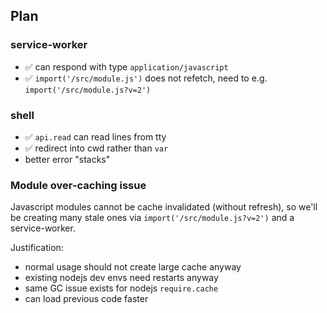 ## Plan

### service-worker
- ✅ can respond with type `application/javascript`
- ✅ `import('/src/module.js')` does not refetch,
  need to e.g. `import('/src/module.js?v=2')`

### shell
- ✅ `api.read` can read lines from tty
- ✅ redirect into cwd rather than `var`
- better error "stacks"

### Module over-caching issue

Javascript modules cannot be cache invalidated (without refresh), so we'll be creating many stale ones via `import('/src/module.js?v=2')` and a service-worker.

Justification:
- normal usage should not create large cache anyway
- existing nodejs dev envs need restarts anyway
- same GC issue exists for nodejs `require.cache`
- can load previous code faster
